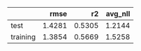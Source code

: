 |          |   rmse |     r2 |   avg_nll |
|:---------|-------:|-------:|----------:|
| test     | 1.4281 | 0.5305 |    1.2144 |
| training | 1.3854 | 0.5669 |    1.5258 |